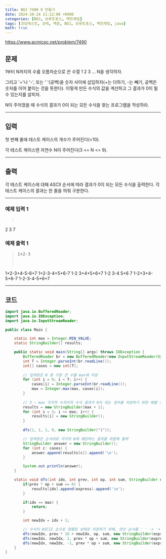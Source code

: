 ```yaml
---
title: BOJ 7490 0 만들기
date: 2024-10-24 21:12:08 +0900
categories: [BOJ, 브루트포스, 백트래킹]
tags: [코딩테스트, 코테, 백준, BOJ, 브루트포스, 백트래킹, java]
math: true
---
```


<https://www.acmicpc.net/problem/7490>

## 문제
1부터 N까지의 수를 오름차순으로 쓴 수열 1 2 3 ... N을 생각하자.

그리고 '+'나 '-', 또는 ' '(공백)을 숫자 사이에 삽입하자(+는 더하기, -는 빼기, 공백은 숫자를 이어 붙이는 것을 뜻한다). 이렇게 만든 수식의 값을 계산하고 그 결과가 0이 될 수 있는지를 살피자.

N이 주어졌을 때 수식의 결과가 0이 되는 모든 수식을 찾는 프로그램을 작성하라.

---
## 입력
첫 번째 줄에 테스트 케이스의 개수가 주어진다(<10).

각 테스트 케이스엔 자연수 N이 주어진다(3 <= N <= 9).

---
## 출력
각 테스트 케이스에 대해 ASCII 순서에 따라 결과가 0이 되는 모든 수식을 출력한다. 각 테스트 케이스의 결과는 한 줄을 띄워 구분한다.

---
### 예제 입력 1
> <pre>
2
3
7
> </pre>

### 예제 출력 1
> <pre>1+2-3<br>
1+2-3+4-5-6+7
1+2-3-4+5+6-7
1-2 3+4+5+6+7
1-2 3-4 5+6 7
1-2+3+4-5+6-7
1-2-3-4-5+6+7</pre>

---
## 코드

```java
import java.io.BufferedReader;
import java.io.IOException;
import java.io.InputStreamReader;

public class Main {

    static int max = Integer.MIN_VALUE;
    static StringBuilder[] results;

    public static void main(String[] args) throws IOException {
        BufferedReader br = new BufferedReader(new InputStreamReader(System.in));
        int T = Integer.parseInt(br.readLine());
        int[] cases = new int[T];
        
        // 입력받은 N 중 가장 큰 수를 max에 저장
        for (int i = 0; i < T; i++) {
            cases[i] = Integer.parseInt(br.readLine());
            max = Integer.max(max, cases[i]);
        }
        
        // 3 ~ max 각각의 수까지의 수식 결과가 0이 되는 경우를 저장하기 위한 배열 초기화
        results = new StringBuilder[max + 1];
        for (int i = 3; i <= max; i++) {
            results[i] = new StringBuilder();
        }
        
        dfs(1, 1, 1, 0, new StringBuilder("1"));

        // 입력받은 순서대로 각각의 N에 해당하는 결과를 취합해 출력
        StringBuilder answer = new StringBuilder();
        for (int c: cases) {
            answer.append(results[c]).append('\n');
        }

        System.out.println(answer);
    }

    static void dfs(int idx, int prev, int op, int sum, StringBuilder express) {
        if(prev * op + sum == 0) {
            results[idx].append(express).append('\n');
        }

        if(idx == max) {
            return;
        }

        int newIdx = idx + 1;

        // 수식이 ASCII 순으로 정렬된 상태로 저장하기 위해, 연산 순서를 ' ' -> '+' -> '-' 순으로 설정함
        dfs(newIdx, prev * 10 + newIdx, op, sum, new StringBuilder(express).append(' ').append(newIdx));
        dfs(newIdx, newIdx, 1, prev * op + sum, new StringBuilder(express).append('+').append(newIdx));
        dfs(newIdx, newIdx, -1, prev * op + sum, new StringBuilder(express).append('-').append(newIdx));
    }
}
```
